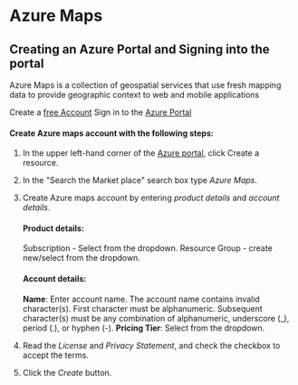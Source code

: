 # Azure Maps

## Creating an Azure Portal and Signing into the portal

Azure Maps is a collection of geospatial services that use fresh mapping data to provide geographic context to web and mobile applications

Create a [free Account](https://azure.microsoft.com/free/?WT.mc_id=A261C142F)
Sign in to the [Azure Portal](https://portal.azure.com/)

#### Create Azure maps account with the following steps: 

1. In the upper left-hand corner of the [Azure portal](https://portal.azure.com/), click Create a resource.
2. In the "Search the Market place" search box type _Azure Maps_.
3. Create Azure maps account by entering _product details_ and _account details_.
     #### Product details:
      Subscription - Select from the dropdown. 
      Resource Group - create new/select from the dropdown. 
    
     #### Account details:
      **Name**: Enter account name. 
      The account name contains invalid character(s). First character must be alphanumeric. Subsequent character(s) must be any combination of alphanumeric, underscore (_), period (.), or hyphen (-).
      **Pricing Tier**: Select from the dropdown. 
                        
 4. Read the _License_ and _Privacy Statement_, and check the checkbox to accept the terms.
 5. Click the _Create_ button.
 
    
    
    





